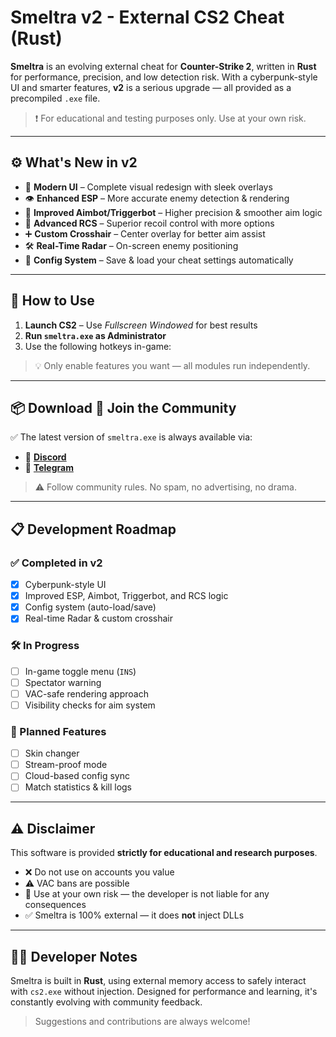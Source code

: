 # Smeltra v2 - External CS2 Cheat (Rust)

**Smeltra** is an evolving external cheat for **Counter-Strike 2**, written in **Rust** for performance, precision, and low detection risk. With a cyberpunk-style UI and smarter features, **v2** is a serious upgrade — all provided as a precompiled `.exe` file.

> ❗ For educational and testing purposes only. Use at your own risk.

---

## ⚙️ What's New in v2

- 🌆 **Modern UI** – Complete visual redesign with sleek overlays  
- 👁️ **Enhanced ESP** – More accurate enemy detection & rendering  
- 🎯 **Improved Aimbot/Triggerbot** – Higher precision & smoother aim logic  
- 🔫 **Advanced RCS** – Superior recoil control with more options  
- ➕ **Custom Crosshair** – Center overlay for better aim assist  
- 🛠️ **Real-Time Radar** – On-screen enemy positioning  
- 📂 **Config System** – Save & load your cheat settings automatically

---

## 🚀 How to Use

1. **Launch CS2** – Use *Fullscreen Windowed* for best results  
2. **Run `smeltra.exe` as Administrator**  
3. Use the following hotkeys in-game:

> 💡 Only enable features you want — all modules run independently.

---

## 📦 Download 💬 Join the Community

✅ The latest version of `smeltra.exe` is always available via:

- 💬 [**Discord**](https://discord.gg/W7K4jbJUjz)
- 📱 [**Telegram**](https://t.me/smeltra)

> ⚠️ Follow community rules. No spam, no advertising, no drama.

---

## 📋 Development Roadmap

### ✅ Completed in v2

- [x] Cyberpunk-style UI  
- [x] Improved ESP, Aimbot, Triggerbot, and RCS logic  
- [x] Config system (auto-load/save)  
- [x] Real-time Radar & custom crosshair

### 🛠️ In Progress

- [ ] In-game toggle menu (`INS`)  
- [ ] Spectator warning  
- [ ] VAC-safe rendering approach  
- [ ] Visibility checks for aim system

### 🔮 Planned Features

- [ ] Skin changer  
- [ ] Stream-proof mode  
- [ ] Cloud-based config sync  
- [ ] Match statistics & kill logs

---

## ⚠️ Disclaimer

This software is provided **strictly for educational and research purposes**.

- ❌ Do not use on accounts you value  
- ⚠️ VAC bans are possible  
- 🧠 Use at your own risk — the developer is not liable for any consequences  
- ✅ Smeltra is 100% external — it does **not** inject DLLs

---

## 👨‍💻 Developer Notes

Smeltra is built in **Rust**, using external memory access to safely interact with `cs2.exe` without injection. Designed for performance and learning, it's constantly evolving with community feedback.

> Suggestions and contributions are always welcome!
